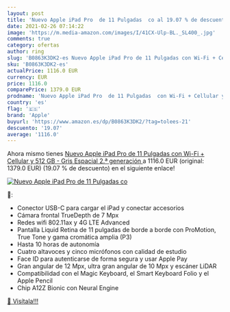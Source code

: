```yaml
---
layout: post
title: 'Nuevo Apple iPad Pro  de 11 Pulgadas  co al 19.07 % de descuento'
date: 2021-02-26 07:14:22
image: 'https://m.media-amazon.com/images/I/41CX-Ulp-BL._SL400_.jpg'
comments: true
category: ofertas
author: ring
slug: 'B0863K3DK2-es Nuevo Apple iPad Pro de 11 Pulgadas con Wi-Fi + Cellular y...'
sku: 'B0863K3DK2-es'
actualPrice: 1116.0 EUR
currency: EUR
price: 1116.0
comparePrice: 1379.0 EUR
prodname: 'Nuevo Apple iPad Pro  de 11 Pulgadas  con Wi-Fi + Cellular y 512 GB  - Gris Espacial  2.ª generación '
country: 'es'
flag: '🇪🇸'
brand: 'Apple'
buyurl: 'https://www.amazon.es/dp/B0863K3DK2/?tag=tolees-21'
descuento: '19.07'
average: '1116.0'
---
```


Ahora mismo tienes [Nuevo Apple iPad Pro  de 11 Pulgadas  con Wi-Fi + Cellular y 512 GB  - Gris Espacial  2.ª generación ](https://www.amazon.es/dp/B0863K3DK2/?tag=tolees-21) a 1116.0 EUR (original: 1379.0 EUR) (19.07 %  de descuento) en el siguiente enlace!

[![Nuevo Apple iPad Pro  de 11 Pulgadas  co](https://m.media-amazon.com/images/I/41CX-Ulp-BL._SL400_.jpg)](https://www.amazon.es/dp/B0863K3DK2/?tag=tolees-21)

🔎:

- Conector USB-C para cargar el iPad y conectar accesorios
- Cámara frontal TrueDepth de 7 Mpx
- Redes wifi 802.11ax y 4G LTE Advanced
- Pantalla Liquid Retina de 11 pulgadas de borde a borde con ProMotion, True Tone y gama cromática amplia (P3)
- Hasta 10 horas de autonomía
- Cuatro altavoces y cinco micrófonos con calidad de estudio
- Face ID para autenticarse de forma segura y usar Apple Pay
- Gran angular de 12 Mpx, ultra gran angular de 10 Mpx y escáner LiDAR
- Compatibilidad con el Magic Keyboard, el Smart Keyboard Folio y el Apple Pencil
- Chip A12Z Bionic con Neural Engine

[🛒 Visítala!!!](https://www.amazon.es/dp/B0863K3DK2/?tag=tolees-21)
